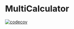 # MultiCalculator
[![codecov](https://codecov.io/gh/tomoki69386/MultiCalculator/branch/master/graph/badge.svg)](https://codecov.io/gh/tomoki69386/MultiCalculator)
